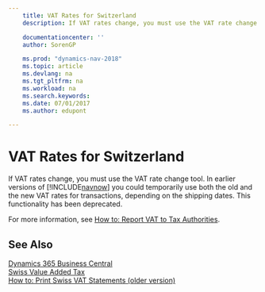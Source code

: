 ```yaml
---
    title: VAT Rates for Switzerland
    description: If VAT rates change, you must use the VAT rate change tool. In earlier versions of [!INCLUDE[navnow](../../includes/navnow_md.md)] you could temporarily use both the old and the new VAT rates for transactions, depending on the shipping dates. This functionality has been deprecated.

    documentationcenter: ''
    author: SorenGP

    ms.prod: "dynamics-nav-2018"
    ms.topic: article
    ms.devlang: na
    ms.tgt_pltfrm: na
    ms.workload: na
    ms.search.keywords:
    ms.date: 07/01/2017
    ms.author: edupont

---
```

# VAT Rates for Switzerland
If VAT rates change, you must use the VAT rate change tool. In earlier versions of [!INCLUDE[navnow](../../includes/navnow_md.md)] you could temporarily use both the old and the new VAT rates for transactions, depending on the shipping dates. This functionality has been deprecated.  

For more information, see [How to: Report VAT to Tax Authorities](../../finance-how-report-vat.md).  

## See Also
[Dynamics 365 Business Central](https://docs.microsoft.com/dynamics365/business-central/)  
[Swiss Value Added Tax](swiss-value-added-tax.md)   
 [How to: Print Swiss VAT Statements (older version)](how-to-print-swiss-vat-statements-older-version-.md)

